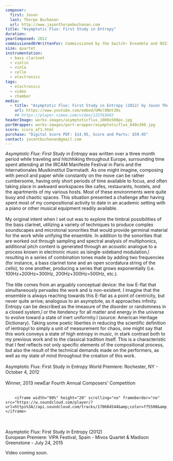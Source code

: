 ```yaml
---
composer:
  first: Jason
  last: Thorpe Buchanan
  url: http://www.jasonthorpebuchanan.com
title: "Asymptotic Flux: First Study in Entropy"
duration:
yearComposed: 2012
commissionedOrWrittenFor: Commissioned by the Switch~ Ensemble and OSSIA
size: quartet
instrumentation:
  - bass clarinet
  - violin
  - viola
  - cello
  - electronics
tags:
  - electronics
  - video
  - chamber
media:
  - title: "Asymptotic Flux: First Study in Entropy (2012) by Jason Thorpe Buchanan"
    url: https://www.youtube.com/embed/UMel9NUt30s
    ## https://player.vimeo.com/video/123763683
headerImage: works-images/asymptoticflux_1000x500px.jpg
portWrapper: works-images/port-wrapper/asymptoticflux_640x360.jpg
score: score_af1.html
purchase: "Digital Score PDF: $14.95, Score and Parts: $59.95"
contact: jasontbuchanan@gmail.com
---
```


<em>Asymptotic Flux: First Study in Entropy</em> was written over a three month period while traveling and hitchhiking throughout Europe, surrounding time spent attending at the IRCAM Manifeste Festival in Paris and the Internationales Musikinstitut Darmstadt.  As one might imagine, composing with pencil and paper while constantly on the move can be rather cumbersome, having only short periods of time available to focus, and often taking place in awkward workspaces like cafes, restaurants, hostels, and the apartments of my various hosts. Most of these environments were quite busy and chaotic spaces.  This situation presented a challenge after having spent most of my compositional activity to date in an academic setting with a piano or other musical equipment readily available.
<br><br>
My original intent when I set out was to explore the timbral possibilities of the bass clarinet, utilizing a variety of techniques to produce complex soundscapes and microtonal sonorities that would provide germinal material for the work while unifying the ensemble.  In addition to the sonorities that are worked out through sampling and spectral analysis of multiphonics, additional pitch content is generated through an acoustic analogue to a process known in electronic music as ìsingle-sideband modulation,î resulting in a series of combination tones made by adding two frequencies (for instance, a bass clarinet tone and an open scordatura string of the cello), to one another, producing a series that grows exponentially (i.e. 100Hz+200Hz=300Hz, 200Hz+300Hz=500Hz, etc.).
<br><br>
The title comes from an arguably conceptual device: the low E-flat that simultaneously pervades the work and is non-existent.  I imagine that the ensemble is always reaching towards this E-flat as a point of centricity, but never quite arrive; analogous to an asymptote, as it approaches infinity.  Entropy can be described as the ìmeasure of the disorder or randomness in a closed system,î or the ìtendency for all matter and energy in the universe to evolve toward a state of inert uniformity.î (source: American Heritage Dictionary).  Taking some poetic liberties in reducing the scientific definition of ìentropyî to simply a unit of measurement for chaos, one might say that this work conveys a state of high entropy in music, in stark contrast both to my previous work and to the classical tradition itself. This is a characteristic that I feel reflects not only specific elements of the compositional process, but also the result of the technical demands made on the performers, as well as my state of mind throughout the creation of this work.
<br><br>
Asymptotic Flux: First Study in Entropy
World Premiere: Rochester, NY - October 4, 2012
<br><br>
Winner, 2013 newEar Fourth Annual Composers' Competition
<br><br>

	    <iframe width="98%" height="20" scrolling="no" frameborder="no" src="https://w.soundcloud.com/player/?url=https%3A//api.soundcloud.com/tracks/170684544&amp;color=ff5500&amp;inverse=true&amp;auto_play=false&amp;show_user=false"></iframe>
<br><Br>
Asymptotic Flux: First Study in Entropy (2012)<br>
European Premiere: VIPA Festival, Spain - Mivos Quartet & Madison Greenstone - July 24, 2015<br>
<!--
	   <img src="http://www.jasonthorpebuchanan.com/img/AF1_mivos_1_300x200.jpg" align="center" valign="center" data-fancybox="images" href="http://www.jasonthorpebuchanan.com/img/AF1_mivos_1_full.jpg" data-caption="Jul.24, 2015: European Premiere of Asymptotic Flux: First Study in Entropy at the VIPA Festival, Spain - Mivos Quartet & Madison Greenstone" />
-->
Video coming soon.

